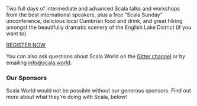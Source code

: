 Two full days of intermediate and advanced Scala talks and workshops from the
best international speakers, plus a free “Scala Sunday” unconference, delicious
local Cumbrian food and drink, and great hiking amongst the beautifully
dramatic scenery of the English Lake District (if you want to).

<a href="/registration" id="registerButton">REGISTER NOW</a>

You can also ask questions about Scala World on the [Gitter
channel](https://gitter.im/propensive/scalaworld) or by emailing
[info@scala.world](mailto:info@scala.world).

### Our Sponsors

Scala World would not be possible without our generous sponsors. Find out more
about what they're doing with Scala, below!

